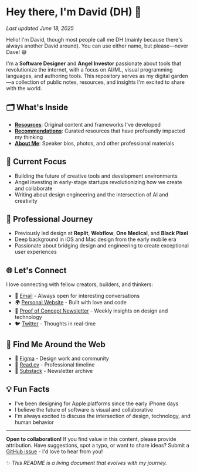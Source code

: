 # Hey there, I'm David (DH) 👋
_Last updated June 18, 2025_

Hello! I'm David, though most people call me DH (mainly because there's always another David around). You can use either name, but please—never Dave! 😅

I'm a **Software Designer** and **Angel Investor** passionate about tools that revolutionize the internet, with a focus on AI/ML, visual programming languages, and authoring tools. This repository serves as my digital garden—a collection of public notes, resources, and insights I'm excited to share with the world.

## 🗂️ What's Inside

- **[Resources](/resources)**: Original content and frameworks I've developed
- **[Recommendations](/recommendations)**: Curated resources that have profoundly impacted my thinking
- **[About Me](/about-me)**: Speaker bios, photos, and other professional materials

## 🚀 Current Focus

- Building the future of creative tools and development environments
- Angel investing in early-stage startups revolutionizing how we create and collaborate
- Writing about design engineering and the intersection of AI and creativity

## 💼 Professional Journey

- Previously led design at **Replit**, **Webflow**, **One Medical**, and **Black Pixel**
- Deep background in iOS and Mac design from the early mobile era
- Passionate about bridging design and engineering to create exceptional user experiences

## 🌐 Let's Connect

I love connecting with fellow creators, builders, and thinkers:

- 📧 [Email](mailto:david@davidhoang.com) - Always open for interesting conversations
- 🌍 [Personal Website](http://davidhoang.com) - Built with love and code
- 📝 [Proof of Concept Newsletter](https://proofofconcept.pub) - Weekly insights on design and technology
- 🐦 [Twitter](http://twitter.com/davidhoang) - Thoughts in real-time

## 🔗 Find Me Around the Web

- 🎨 [Figma](https://www.figma.com/@davidhoang) - Design work and community
- 📄 [Read.cv](http://read.cv/davidhoang) - Professional timeline
- 📰 [Substack](https://www.proofofconcept.pub/) - Newsletter archive

## 💡 Fun Facts

- I've been designing for Apple platforms since the early iPhone days
- I believe the future of software is visual and collaborative
- I'm always excited to discuss the intersection of design, technology, and human behavior

---

**Open to collaboration!** If you find value in this content, please provide attribution. Have suggestions, spot a typo, or want to share ideas? Submit a [GitHub issue](https://github.com/davidhoang/davidhoang/issues) - I'd love to hear from you!

✨ _This README is a living document that evolves with my journey._